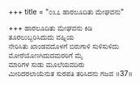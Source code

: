 +++
title = "೦೩೭ ಹಾರಲೂದಿತು ಮೇಘವನು"

+++
ಹಾರಲೂದಿತು ಮೇಘವನು ಕಿಡಿ  
ತೂರಲುಬ್ಬರಿಸಿದುದು ವಹ್ನಿಯ  
ನೇರಿಸಿತು ಖಾಂಡವದೊಳಗೆ ಬಿರುಗಾಳಿ ಸುಳಿಸುಳಿದು   
ಮೋರೆಯೊಣಗಿದುದಮರರಿಗೆ ಮೈ  
ಮಾರಿಗಳ ಸುಡು ಮೂಲೆಯವದಿರು   
ಮೀರಿದರಲಾಯೆನುತ ಸುರಪತಿ ತರಿಸಿದನು ಗಜವ     ॥37॥